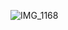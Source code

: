 ![IMG_1168](https://github.com/farmJun/workout-farmJun/assets/101688752/22657c52-02d9-4aea-93e0-3617b01b2e15)
